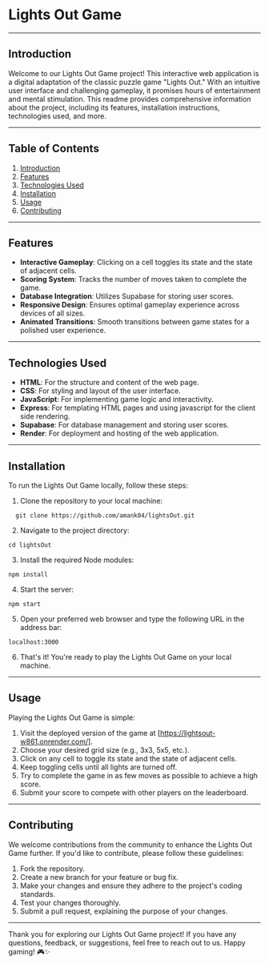 # Lights Out Game

---

## Introduction

Welcome to our Lights Out Game project! This interactive web application is a digital adaptation of the classic puzzle game "Lights Out." With an intuitive user interface and challenging gameplay, it promises hours of entertainment and mental stimulation. This readme provides comprehensive information about the project, including its features, installation instructions, technologies used, and more.

---

## Table of Contents

1. [Introduction](#introduction)
2. [Features](#features)
3. [Technologies Used](#technologies-used)
4. [Installation](#installation)
5. [Usage](#usage)
6. [Contributing](#contributing)

---

## Features

- **Interactive Gameplay**: Clicking on a cell toggles its state and the state of adjacent cells.
- **Scoring System**: Tracks the number of moves taken to complete the game.
- **Database Integration**: Utilizes Supabase for storing user scores.
- **Responsive Design**: Ensures optimal gameplay experience across devices of all sizes.
- **Animated Transitions**: Smooth transitions between game states for a polished user experience.

---

## Technologies Used

- **HTML**: For the structure and content of the web page.
- **CSS**: For styling and layout of the user interface.
- **JavaScript**: For implementing game logic and interactivity.
-  **Express**: For templating HTML pages and using javascript for the client side rendering.
- **Supabase**: For database management and storing user scores.
- **Render**: For deployment and hosting of the web application.

---

## Installation

To run the Lights Out Game locally, follow these steps:

1. Clone the repository to your local machine:
 ```
   git clone https://github.com/amank04/lightsOut.git
 ```
2. Navigate to the project directory:
```
cd lightsOut
```
3. Install the required Node modules:
```
npm install
``` 
4. Start the server:
```
npm start
```
5. Open your preferred web browser and type the following URL in the address bar:
```
localhost:3000
```
6. That's it! You're ready to play the Lights Out Game on your local machine.
---
## Usage

Playing the Lights Out Game is simple:

1. Visit the deployed version of the game at [https://lightsout-w861.onrender.com/].
2. Choose your desired grid size (e.g., 3x3, 5x5, etc.).
3. Click on any cell to toggle its state and the state of adjacent cells.
4. Keep toggling cells until all lights are turned off.
5. Try to complete the game in as few moves as possible to achieve a high score.
6. Submit your score to compete with other players on the leaderboard.

---

## Contributing

We welcome contributions from the community to enhance the Lights Out Game further. If you'd like to contribute, please follow these guidelines:

1. Fork the repository.
2. Create a new branch for your feature or bug fix.
3. Make your changes and ensure they adhere to the project's coding standards.
4. Test your changes thoroughly.
5. Submit a pull request, explaining the purpose of your changes.

---


Thank you for exploring our Lights Out Game project! If you have any questions, feedback, or suggestions, feel free to reach out to us. Happy gaming! 🎮✨


